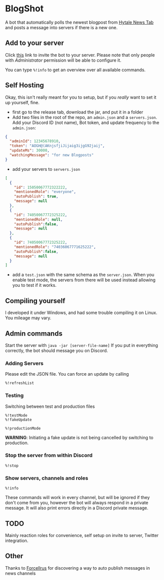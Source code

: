 # BlogShot
A bot that automatically polls the newest blogpost from [Hytale News Tab](https://www.hytale.com/news) and posts a message into servers if there is a new one.
## Add to your server
Click [this](https://discord.com/api/oauth2/authorize?client_id=743447329901641799&permissions=150528&scope=bot) link to invite
the bot to your server. Please note that only people with *Administrator* permission will be able to
configure it.

You can type `%!info` to get an overview over all available commands.

## Self Hosting
Okay, this isn't really meant for you to setup, but if you *really* want to set it up yourself, fine.
* first go to the release tab, download the jar, and put it in a folder
* Add two files in the root of the repo, an `admin.json` and a `servers.json`.
Add your Discord ID (not name), Bot token, and update frequency to the `admin.json`:
```json
{
  "adminId": 12345678910,
  "token": "AOGH@(AKnjsfjiJijaig3ijgG92jaij",
  "updateMs": 30000,
  "watchingMessage": "for new Blogposts"
}
```
* add your servers to `servers.json`
```json
[
  {
    "id": 15050067772322222,
    "mentionedRole": "everyone",
    "autoPublish": true,
    "message": null
  },
  {
    "id": 74050067772325222,
    "mentionedRole": null,
    "autoPublish":false,
    "message": null
  },
  {
    "id": 74050067772325222,
    "mentionedRole": "74036067771625222",
    "autoPublish":false,
    "message": null
  }
]
```
* add a `test.json` with the same schema as the `server.json`. When
you enable test mode, the servers from there will be used instead allowing
you to test if it works.

## Compiling yourself
I developed it under Windows, and had some trouble compiling it on Linux. You mileage may vary.

## Admin commands

Start the server with `java -jar [server-file-name]` If you put in everything correctly, the bot should message you on Discord.
### Adding Servers
Please edit the JSON file.
You can force an update by calling 
```
%!refreshList
```
### Testing
Switching between test and production files
```
%!testMode
%!fakeUpdate
```
```
%!productionMode
```
**WARNING**: Initiating a fake update is not being cancelled by switching
to production.
### Stop the server from within Discord
```
%!stop
```
### Show servers, channels and roles
```
%!info
```

These commands will work in every channel, but will be ignored if they don't come from you, however the bot will always respond in a private message.
It will also print errors directly in a Discord private message.

## TODO

Mainly reaction roles for convenience, self setup on invite to server, Twitter integration.

## Other

Thanks to [Forcellrus](https://github.com/Forcellrus/Discord-Auto-Publisher) for discovering a way to auto publish messages
in news channels